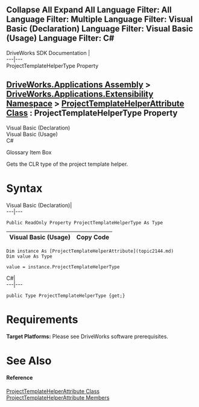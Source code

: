Collapse All Expand All Language Filter: All  Language Filter: Multiple  Language Filter: Visual Basic (Declaration) Language Filter: Visual Basic (Usage) Language Filter: C#  
---  
DriveWorks SDK Documentation  |   
---|---  
ProjectTemplateHelperType Property   
  
[DriveWorks.Applications Assembly](topic13.md) > [DriveWorks.Applications.Extensibility Namespace](topic1995.md) > [ProjectTemplateHelperAttribute Class](topic2144.md) : ProjectTemplateHelperType Property  
---  
  
Visual Basic (Declaration)    
Visual Basic (Usage)    
C# 

Glossary Item Box

Gets the CLR type of the project template helper. 

# Syntax

Visual Basic (Declaration)|   
---|---  
      
    
    Public ReadOnly Property ProjectTemplateHelperType As Type  
  
Visual Basic (Usage)| Copy Code  
---|---  
      
    
    Dim instance As [ProjectTemplateHelperAttribute](topic2144.md)
    Dim value As Type
     
    value = instance.ProjectTemplateHelperType  
  
C#|   
---|---  
      
    
    public Type ProjectTemplateHelperType {get;}  
  
# Requirements

**Target Platforms:** Please see DriveWorks software prerequisites.

# See Also

#### Reference

[ProjectTemplateHelperAttribute Class](topic2144.md)   
[ProjectTemplateHelperAttribute Members](topic2145.md)


